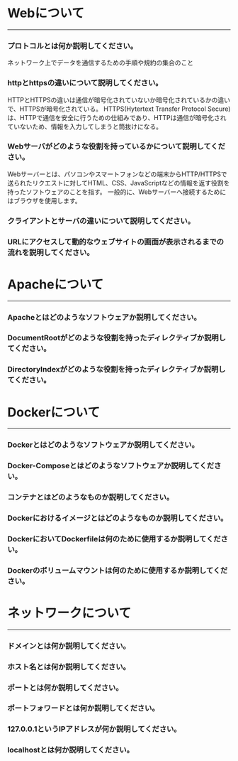 # Webについて
---
### プロトコルとは何か説明してください。
ネットワーク上でデータを通信するための手順や規約の集合のこと


### httpとhttpsの違いについて説明してください。
HTTPとHTTPSの違いは通信が暗号化されていないか暗号化されているかの違いで、HTTPSが暗号化されている。 HTTPS(Hytertext Transfer Protocol Secure)は、HTTPで通信を安全に行うための仕組みであり、HTTPは通信が暗号化されていないため、情報を入力してしまうと筒抜けになる。


### Webサーバがどのような役割を持っているかについて説明してください。
Webサーバーとは、パソコンやスマートフォンなどの端末からHTTP/HTTPSで送られたリクエストに対してHTML、CSS、JavaScriptなどの情報を返す役割を持ったソフトウェアのことを指す。 一般的に、Webサーバーへ接続するためにはブラウザを使用します。


### クライアントとサーバの違いについて説明してください。



### URLにアクセスして動的なウェブサイトの画面が表示されるまでの流れを説明してください。




# Apacheについて
---
### Apacheとはどのようなソフトウェアか説明してください。



### DocumentRootがどのような役割を持ったディレクティブか説明してください。



### DirectoryIndexがどのような役割を持ったディレクティブか説明してください。





# Dockerについて
---
### Dockerとはどのようなソフトウェアか説明してください。



### Docker-Composeとはどのようなソフトウェアか説明してください。



### コンテナとはどのようなものか説明してください。



### Dockerにおけるイメージとはどのようなものか説明してください。



### DockerにおいてDockerfileは何のために使用するか説明してください。



### Dockerのボリュームマウントは何のために使用するか説明してください。




# ネットワークについて
---
### ドメインとは何か説明してください。



### ホスト名とは何か説明してください。



### ポートとは何か説明してください。



### ポートフォワードとは何か説明してください。



### 127.0.0.1というIPアドレスが何か説明してください。



### localhostとは何か説明してください。




